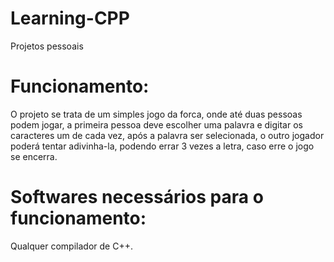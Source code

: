 # Learning-CPP
Projetos pessoais

# Funcionamento:

O projeto se trata de um simples jogo da forca, onde até duas pessoas podem jogar, a primeira pessoa deve escolher uma palavra e digitar os caracteres um de cada vez, após a palavra ser selecionada, o outro jogador poderá tentar adivinha-la, podendo errar 3 vezes a letra, caso erre o jogo se encerra.

# Softwares necessários para o funcionamento:
Qualquer compilador de C++.
